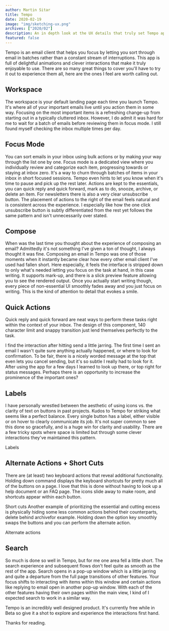```yaml
---
author: Martin Sitar
title: Tempo
date: 2020-02-19
image: "img/sketching-ux.png"
archives: ["2020/02"]
description: An in depth look at the UX details that truly set Tempo apart from other email clients, and help you focus on the important things.
featured: false
---
```


Tempo is an email client that helps you focus by letting you sort through email in batches rather than a constant stream of interruptions. This app is full of delightful animations and clever interactions that make it truly enjoyable to use. There are so many great things to cover you'll have to try it out to experience them all, here are the ones I feel are worth calling out.

## Workspace
The workspace is your default landing page each time you launch Tempo. It's where all of your important emails live until you action them in some way. Focusing on the most important items is a refreshing change-up from starting out in a typically cluttered inbox. However, I do admit it was hard for me to wait for a batch of emails before reviewing them in focus mode. I still found myself checking the inbox multiple times per day.


## Focus Mode
You can sort emails in your inbox using bulk actions or by making your way through the list one by one. Focus mode is a dedicated view where you individually review and categorize each item, progressing towards or staying at inbox zero. It's a way to churn through batches of items in your inbox in short focused sessions. Tempo even hints to let you know when it's time to pause and pick up the rest later. Actions are kept to the essentials, you can quick reply and quick forward, mark as to do, snooze, archive, or delete an item. For newsletters there is also a very clear unsubscribe button. The placement of actions to the right of the email feels natural and is consistent across the experience. I especially like how the one click unsubscribe button is subtly differentiated from the rest yet follows the same pattern and isn't unnecessarily over stated.


## Compose
When was the last time you thought about the experience of composing an email? Admittedly it's not something I've given a ton of thought, I always thought it was fine. Composing an email in Tempo was one of those moments when it instantly became clear how every other email client I've used had fallen short. Here especially, it feels the interface is stripped down to only what's needed letting you focus on the task at hand, in this case writing. It supports mark-up, and there is a slick preview feature allowing you to see the rendered output. Once you actually start writing though, every piece of non-essential UI smoothly fades away and you just focus on writing. This is the kind of attention to detail that evokes a smile.


## Quick Actions
Quick reply and quick forward are neat ways to perform these tasks right within the context of your inbox. The design of this component, 140 character limit and snappy transition just lend themselves perfectly to the task.


I find the interaction after hitting send a little jarring. The first time I sent an email I wasn't quite sure anything actually happened, or where to look for confirmation. To be fair, there is a nicely worded message at the top that even lets you cancel sending, but it's so subtle I really had to look for it. After using the app for a few days I learned to look up there, or top right for status messages. Perhaps there is an opportunity to increase the prominence of the important ones?


## Labels
I have personally wrestled between the aesthetic of using icons vs. the clarity of text on buttons in past projects. Kudos to Tempo for striking what seems like a perfect balance. Every single button has a label, either visible or on hover to clearly communicate its job. It's not super common to see this done so gracefully, and is a huge win for clarity and usability. There are a few tricky spots where space is limited but through some clever interactions they've maintained this pattern.

Labels
## Alternate Actions + Short Cuts
There are (at least) two keyboard actions that reveal additional functionality. Holding down command displays the keyboard shortcuts for pretty much all of the buttons on a page. I love that this is done without having to look up a help document or an FAQ page. The icons slide away to make room, and shortcuts appear within each button.

Short cuts
Another example of prioritizing the essential and cutting excess is physically hiding some less common actions behind their counterparts, delete behind archivefor example. Holding down the option key smoothly swaps the buttons and you can perform the alternate action.

Alternate actions
## Search
So much is done so well in Tempo, but for me one area fell a little short. The search experience and subsequent flows don't feel quite as smooth as the rest of the app. Search opens in a pop-up window which is a little jarring and quite a departure from the full page transitions of other features. Your focus shifts to interacting with items within this window and certain actions like replying to email open in another pop-up window. With each of the other features having their own pages within the main view, I kind of I expected search to work in a similar way.


Tempo is an incredibly well designed product. It's currently free while in Beta so give it a shot to explore and experience the interactions first hand.

Thanks for reading.
